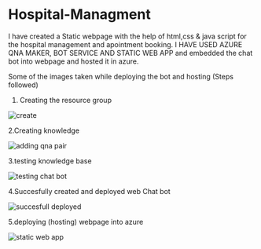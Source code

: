 # Hospital-Managment
I have created a Static webpage with the help of html,css & java script for the hospital management and apointment booking. I HAVE USED AZURE QNA MAKER, BOT SERVICE AND  STATIC WEB APP and embedded the chat bot into webpage and hosted it in azure.


Some of the images taken while deploying the bot and hosting (Steps followed)

1. Creating the resource group


![create](https://user-images.githubusercontent.com/97170469/166455788-d0cd8d42-9023-43e0-a452-4093edc818ab.png)


2.Creating knowledge 


![adding qna pair](https://user-images.githubusercontent.com/97170469/166455834-51f1a7c2-3452-4bae-919e-2a98eceb8a70.png)


3.testing knowledge base


![testing chat bot](https://user-images.githubusercontent.com/97170469/166456018-19432037-a6af-4b69-86f6-88f3bf803b40.png)


4.Succesfully created and deployed web Chat bot


![succesfull deployed](https://user-images.githubusercontent.com/97170469/166456255-36d16c9d-3a8c-4122-ba2f-6f523cafa6d8.png)

5.deploying (hosting) webpage into azure


![static web app](https://user-images.githubusercontent.com/97170469/166456864-4c53aebe-8569-4112-9fd4-5b26a21bfed8.png)









